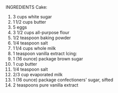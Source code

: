 INGREDIENTS
Cake:
1. 3 cups white sugar
2. 1 1/2 cups butter
3. 5 eggs
4. 3 1/2 cups all-purpose flour
5. 1/2 teaspoon baking powder
6. 1/4 teaspoon salt
7. 1 1/4 cups whole milk
8. 1 teaspoon vanilla extract
Icing:
1. 1 (16 ounce) package brown sugar
2. 1 cup butter
3. 1/4 teaspoon salt
4. 2/3 cup evaporated milk
5. 1 (16 ounce) package confectioners' sugar, sifted
6. 2 teaspoons pure vanilla extract